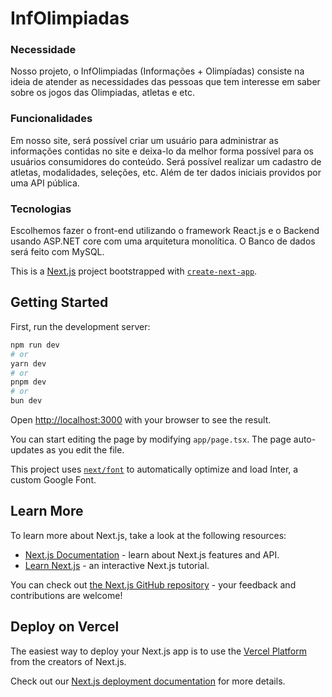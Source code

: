 # InfOlimpiadas

### Necessidade

Nosso projeto, o InfOlimpiadas (Informações + Olimpíadas) consiste na ideia de atender as necessidades das pessoas que tem interesse em saber sobre os jogos das Olimpiadas, atletas e etc.

### Funcionalidades 
Em nosso site, será possível criar um usuário para administrar as informações contidas no site e deixa-lo da melhor forma possível para os usuários consumidores do conteúdo. 
Será possível realizar um cadastro de atletas, modalidades, seleções, etc. Além de ter dados iniciais providos por uma API pública.

### Tecnologias
Escolhemos fazer o front-end utilizando o framework React.js e o Backend usando ASP.NET core com uma arquitetura monolítica. O Banco de dados será feito com MySQL.


This is a [Next.js](https://nextjs.org/) project bootstrapped with [`create-next-app`](https://github.com/vercel/next.js/tree/canary/packages/create-next-app).

## Getting Started

First, run the development server:

```bash
npm run dev
# or
yarn dev
# or
pnpm dev
# or
bun dev
```

Open [http://localhost:3000](http://localhost:3000) with your browser to see the result.

You can start editing the page by modifying `app/page.tsx`. The page auto-updates as you edit the file.

This project uses [`next/font`](https://nextjs.org/docs/basic-features/font-optimization) to automatically optimize and load Inter, a custom Google Font.

## Learn More

To learn more about Next.js, take a look at the following resources:

- [Next.js Documentation](https://nextjs.org/docs) - learn about Next.js features and API.
- [Learn Next.js](https://nextjs.org/learn) - an interactive Next.js tutorial.

You can check out [the Next.js GitHub repository](https://github.com/vercel/next.js/) - your feedback and contributions are welcome!

## Deploy on Vercel

The easiest way to deploy your Next.js app is to use the [Vercel Platform](https://vercel.com/new?utm_medium=default-template&filter=next.js&utm_source=create-next-app&utm_campaign=create-next-app-readme) from the creators of Next.js.

Check out our [Next.js deployment documentation](https://nextjs.org/docs/deployment) for more details.
